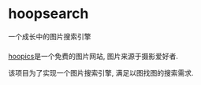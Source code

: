 # hoopsearch
一个成长中的图片搜索引擎

#### 
[hoopics](http://www.hoopics.cn)是一个免费的图片网站, 图片来源于摄影爱好者.   

该项目为了实现一个图片搜索引擎, 满足以图找图的搜索需求.
